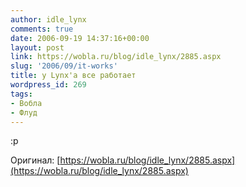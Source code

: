 ```yaml
---
author: idle_lynx
comments: true
date: 2006-09-19 14:37:16+00:00
layout: post
link: https://wobla.ru/blog/idle_lynx/2885.aspx
slug: '2006/09/it-works'
title: у Lynx'a все работает
wordpress_id: 269
tags:
- Вобла
- Флуд
---
```


:p

Оригинал: [https://wobla.ru/blog/idle_lynx/2885.aspx](https://wobla.ru/blog/idle_lynx/2885.aspx)
